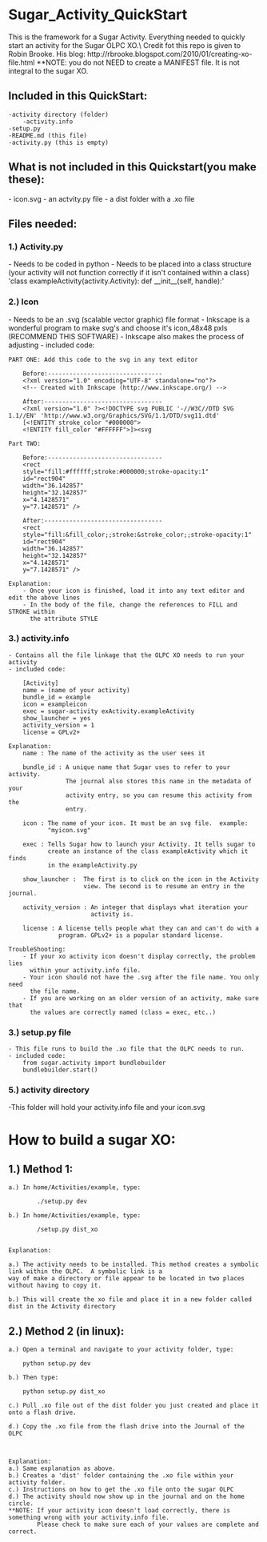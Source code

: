 <h1>Sugar_Activity_QuickStart</h1>

<p>
This is the framework for a Sugar Activity.  Everything needed to quickly
start an activity for the Sugar OLPC XO.\ Credit fot this repo is given to
Robin Brooke. His blog:
http://rbrooke.blogspot.com/2010/01/creating-xo-file.html **NOTE: you do not
NEED to create a MANIFEST file. It is not integral to the sugar XO.
</p>


<h2>Included in this QuickStart:</h2>

    -activity directory (folder)
        -activity.info
    -setup.py
    -README.md (this file)
    -activity.py (this is empty)

<h2>What is not included in this Quickstart(you make these):</h2>
 - icon.svg
 - an actvity.py file
 - a dist folder with a .xo file

<h2>Files needed:</h2>

<h3>1.) Activity.py</h3>
 - Needs to be coded in python
 - Needs to be placed into a class structure (your activity will not function
   correctly if it isn't contained within a class)
    'class exampleActivity(activity.Activity):
     def __init__(self, handle):'


<h3>2.) Icon</h3> 
    - Needs to be an .svg (scalable vector graphic) file format
    - Inkscape is a wonderful program to make svg's and choose it's icon_48x48
      pxls (RECOMMEND THIS SOFTWARE)
    - Inkscape also makes the process of adjusting 
    - included code:


    PART ONE: Add this code to the svg in any text editor

        Before:--------------------------------
        <?xml version="1.0" encoding="UTF-8" standalone="no"?>
        <!-- Created with Inkscape (http://www.inkscape.org/) -->

        After:---------------------------------
        <?xml version="1.0" ?><!DOCTYPE svg PUBLIC '-//W3C//DTD SVG 1.1//EN' 'http://www.w3.org/Graphics/SVG/1.1/DTD/svg11.dtd' 
        [<!ENTITY stroke_color "#000000">
        <!ENTITY fill_color "#FFFFFF">]><svg

    Part TWO:

        Before:--------------------------------
        <rect
        style="fill:#ffffff;stroke:#000000;stroke-opacity:1"
        id="rect904"
        width="36.142857"
        height="32.142857"
        x="4.1428571"
        y="7.1428571" />

        After:---------------------------------
        <rect
        style="fill:&fill_color;;stroke:&stroke_color;;stroke-opacity:1"
        id="rect904"
        width="36.142857"
        height="32.142857"
        x="4.1428571"
        y="7.1428571" />

    Explanation:
        - Once your icon is finished, load it into any text editor and edit the above lines
        - In the body of the file, change the references to FILL and STROKE within 
          the attribute STYLE


<h3>3.) activity.info</h3> 

    - Contains all the file linkage that the OLPC XO needs to run your activity
    - included code:

        [Activity]
        name = (name of your activity)
        bundle_id = example
        icon = exampleicon
        exec = sugar-activity exActivity.exampleActivity
        show_launcher = yes
        activity_version = 1
        license = GPLv2+

    Explanation:
        name : The name of the activity as the user sees it

        bundle_id : A unique name that Sugar uses to refer to your activity. 
                    The journal also stores this name in the metadata of your 
                    activity entry, so you can resume this activity from the
                    entry.

        icon : The name of your icon. It must be an svg file.  example:
               "myicon.svg"

        exec : Tells Sugar how to launch your Activity. It tells sugar to
               create an instance of the class exampleActivity which it finds
               in the exampleActivity.py

        show_launcher :  The first is to click on the icon in the Activity
                         view. The second is to resume an entry in the journal.

        activity_version : An integer that displays what iteration your
                           activity is.

        license : A license tells people what they can and can't do with a
                  program. GPLv2+ is a popular standard license.

    TroubleShooting:
        - If your xo activity icon doesn't display correctly, the problem lies
          within your activity.info file.
        - Your icon should not have the .svg after the file name. You only need
          the file name.
        - If you are working on an older version of an activity, make sure that
          the values are correctly named (class = exec, etc..)

<h3>3.) setup.py file</h3>

    - This file runs to build the .xo file that the OLPC needs to run.
    - included code:
        from sugar.activity import bundlebuilder
        bundlebuilder.start()


<h3>5.) activity directory</h3>
    -This folder will hold your activity.info file and your icon.svg


<h1>How to build a sugar XO:</h1>

<h2>1.) Method 1:</h2>

    a.) In home/Activities/example, type:

            ./setup.py dev
        
    b.) In home/Activities/example, type:
    
            /setup.py dist_xo
        
        
    Explanation:

    a.) The activity needs to be installed. This method creates a symbolic link within the OLPC.  A symbolic link is a 
    way of make a directory or file appear to be located in two places without having to copy it.

    b.) This will create the xo file and place it in a new folder called dist in the Activity directory
    
    
<h2>2.) Method 2 (in linux):</h2>

    a.) Open a terminal and navigate to your activity folder, type:
        
        python setup.py dev
        
    b.) Then type:
        
        python setup.py dist_xo
        
    c.) Pull .xo file out of the dist folder you just created and place it onto a flash drive.
    
    d.) Copy the .xo file from the flash drive into the Journal of the OLPC
            
    

    Explanation:
    a.) Same explanation as above.
    b.) Creates a 'dist' folder containing the .xo file within your activity folder.
    c.) Instructions on how to get the .xo file onto the sugar OLPC
    d.) The activity should now show up in the journal and on the home circle.
    **NOTE: If your activity icon doesn't load correctly, there is something wrong with your activity.info file.
            Please check to make sure each of your values are complete and correct.
